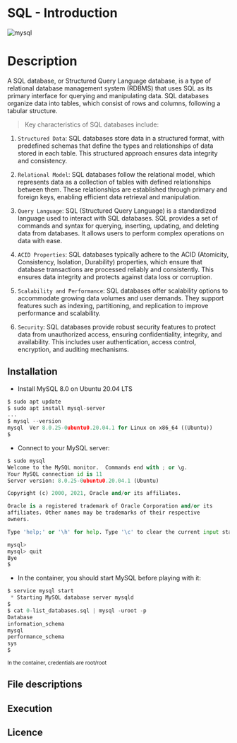# SQL - Introduction

![mysql](https://github.com/ayoub22222222/alx-higher_level_programming/assets/79339502/6a900f02-2a68-46e1-9752-bc21938a2744)



# Description 
A SQL database, or Structured Query Language database, is a type of relational database management system (RDBMS) that uses SQL as its primary interface for querying and manipulating data. SQL databases organize data into tables, which consist of rows and columns, following a tabular structure.

 > Key characteristics of SQL databases include:

1. `Structured Data`: SQL databases store data in a structured format, with predefined schemas that define the types and relationships of data stored in each table. This structured approach ensures data integrity and consistency.

2. `Relational Model`: SQL databases follow the relational model, which represents data as a collection of tables with defined relationships between them. These relationships are established through primary and foreign keys, enabling efficient data retrieval and manipulation.

3. `Query Language`: SQL (Structured Query Language) is a standardized language used to interact with SQL databases. SQL provides a set of commands and syntax for querying, inserting, updating, and deleting data from databases. It allows users to perform complex operations on data with ease.

4. `ACID Properties`: SQL databases typically adhere to the ACID (Atomicity, Consistency, Isolation, Durability) properties, which ensure that database transactions are processed reliably and consistently. This ensures data integrity and protects against data loss or corruption.

5. `Scalability and Performance`: SQL databases offer scalability options to accommodate growing data volumes and user demands. They support features such as indexing, partitioning, and replication to improve performance and scalability.

6. `Security`: SQL databases provide robust security features to protect data from unauthorized access, ensuring confidentiality, integrity, and availability. This includes user authentication, access control, encryption, and auditing mechanisms.



## Installation
+ Install MySQL 8.0 on Ubuntu 20.04 LTS
```python
$ sudo apt update
$ sudo apt install mysql-server
...
$ mysql --version
mysql  Ver 8.0.25-0ubuntu0.20.04.1 for Linux on x86_64 ((Ubuntu))
$
```
+ Connect to your MySQL server:
```python
$ sudo mysql
Welcome to the MySQL monitor.  Commands end with ; or \g.
Your MySQL connection id is 11
Server version: 8.0.25-0ubuntu0.20.04.1 (Ubuntu)

Copyright (c) 2000, 2021, Oracle and/or its affiliates.

Oracle is a registered trademark of Oracle Corporation and/or its
affiliates. Other names may be trademarks of their respective
owners.

Type 'help;' or '\h' for help. Type '\c' to clear the current input statement.

mysql>
mysql> quit
Bye
$
```

+ In the container, you should start MySQL before playing with it:
```python
$ service mysql start                                                   
 * Starting MySQL database server mysqld 
$
$ cat 0-list_databases.sql | mysql -uroot -p                               
Database                                                                                   
information_schema                                                                         
mysql                                                                                      
performance_schema                                                                         
sys                      
$
```
<sub> In the container, credentials are root/root</sub>
 
## File descriptions

## Execution

## Licence


